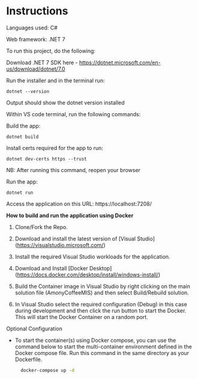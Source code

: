 # Instructions

Languages used: C#

Web framework: .NET 7

To run this project, do the following:

Download .NET 7 SDK here - https://dotnet.microsoft.com/en-us/download/dotnet/7.0

Run the installer and in the terminal run: 

```dotnet --version```

Output should show the dotnet version installed



Within VS code terminal, run the following commands:

Build the app:

```dotnet build```

Install certs required for the app to run:

```dotnet dev-certs https --trust```

NB: After running this command, reopen your browser


Run the app: 

```dotnet run```

Access the application on this URL: https://localhost:7208/

**How to build and run the application using Docker**

1. Clone/Fork the Repo.

2. Download and install the latest version of [Visual Studio] (https://visualstudio.microsoft.com/)

3. Install the required Visual Studio workloads for the application.

4. Download and Install [Docker Desktop] (https://docs.docker.com/desktop/install/windows-install/) 

5. Build the Container image in Visual Studio by right clicking on the main solution file (AmonyCoffeeMIS) and then select Build/Rebuild solution.

6. In Visual Studio select the required configuration (Debug) in this case during development and then click the run button to start the Docker. This will start the Docker Container on a random port.

Optional Configuration


* To start the container(s)
using Docker compose, you can use the command below to start the multi-container environment defined in the Docker compose file. Run this command in the same directory as your Dockerfile.

  ```bash
    docker-compose up -d
   ```


